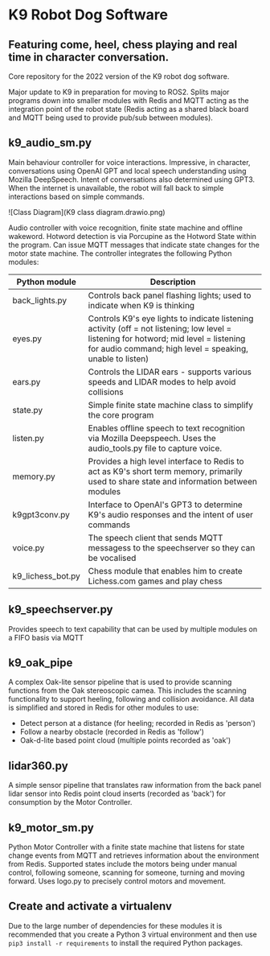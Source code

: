 # K9 Robot Dog Software
## Featuring come, heel, chess playing and real time in character conversation.

Core repository for the 2022 version of the K9 robot dog software.

Major update to K9 in preparation for moving to ROS2.  Splits major programs down into smaller modules with Redis and MQTT acting as the integration point of the robot state (Redis acting as a shared black board and MQTT being used to provide pub/sub between modules).

## k9_audio_sm.py
Main behaviour controller for voice interactions. Impressive, in character, conversations using OpenAI GPT and local speech understanding using Mozilla DeepSpeech. Intent of conversations also determined using GPT3.  When the internet is unavailable, the robot will fall back to simple interactions based on simple commands.

![Class Diagram](K9 class diagram.drawio.png)

Audio controller with voice recognition, finite state machine and offline wakeword.  Hotword detection is via Porcupine as the Hotword State within the program. Can issue MQTT messages that indicate state changes for the motor state machine.  The controller integrates the following Python modules:

| Python module | Description |
|---|---|
|back_lights.py|Controls back panel flashing lights; used to indicate when K9 is thinking|
|eyes.py|Controls K9's eye lights to indicate listening activity (off = not listening; low level = listening for hotword; mid level = listening for audio command; high level = speaking, unable to listen)|
|ears.py|Controls the LIDAR ears - supports various speeds and LIDAR modes to help avoid collisions|
|state.py|Simple finite state machine class to simplify the core program|
|listen.py|Enables offline speech to text recognition via Mozilla Deepspeech. Uses the audio_tools.py file to capture voice.|
|memory.py|Provides a high level interface to Redis to act as K9's short term memory, primarily used to share state and information between modules|
|k9gpt3conv.py|Interface to OpenAI's GPT3 to determine K9's audio responses and the intent of user commands|
|voice.py|The speech client that sends MQTT messagess to the speechserver so they can be vocalised|
|k9_lichess_bot.py|Chess module that enables him to create Lichess.com games and play chess|

## k9_speechserver.py
Provides speech to text capability that can be used by multiple modules on a FIFO basis via MQTT

## k9_oak_pipe
A complex Oak-lite sensor pipeline that is used to provide scanning functions from the Oak stereoscopic camea.  This includes the scanning functionality to support heeling, following and collision avoidance.  All data is simplified and stored in Redis for other modules to use:
  * Detect person at a distance (for heeling; recorded in Redis as 'person')
  * Follow a nearby obstacle (recorded in Redis as 'follow')
  * Oak-d-lite based point cloud (multiple points recorded as 'oak')

## lidar360.py
A simple sensor pipeline that translates raw information from the back panel lidar sensor into Redis point cloud inserts (recorded as 'back') for consumption by the Motor Controller.

## k9_motor_sm.py
Python Motor Controller with a finite state machine that listens for state change events from MQTT and retrieves information about the environment from Redis.  Supported states include the motors being under manual control, following someone, scanning for someone, turning and moving forward. Uses logo.py to precisely control motors and movement.

## Create and activate a virtualenv
Due to the large number of dependencies for these modules it is recommended that you create a Python 3 virtual environment and then use ``pip3 install -r requirements`` to install the required Python packages.
